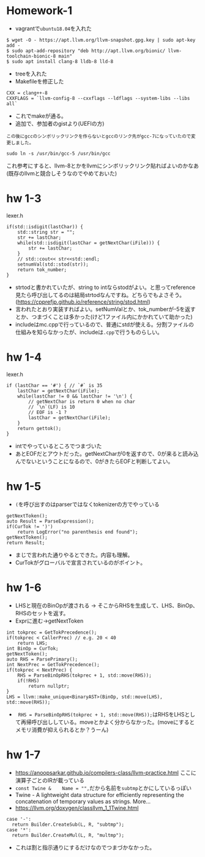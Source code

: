 # Homework-1
- vagrantで`ubuntu18.04`を入れた
```
$ wget -O - https://apt.llvm.org/llvm-snapshot.gpg.key | sudo apt-key add -
$ sudo apt-add-repository "deb http://apt.llvm.org/bionic/ llvm-toolchain-bionic-8 main"
$ sudo apt install clang-8 lldb-8 lld-8
```
- treeを入れた
- Makefileを修正した
```
CXX = clang++-8
CXXFLAGS = `llvm-config-8 --cxxflags --ldflags --system-libs --libs all`
```
- これでmakeが通る。
- 追加で、参加者のgistより(UEFIの方)
```
この後にgccのシンボリックリンクを作らないとgccのリンク先がgcc-7になっていたので変更しました。

sudo ln -s /usr/bin/gcc-5 /usr/bin/gcc
```
これ参考にすると、llvm-8とかをllvmにシンボリックリンク貼ればよいのかなあ(既存のllvmと競合しそうなのでやめておいた)

# hw 1-3
lexer.h
```
if(std::isdigit(lastChar)) {
    std::string str = "";
    str += lastChar;
    while(std::isdigit(lastChar = getNextChar(iFile))) {
        str += lastChar;
    }
    // std::cout<< str<<std::endl;
    setnumVal(std::stod(str));
    return tok_number;
}
```
- strtodと書かれていたが、string to intならstodがよい。と思ってreference見たら呼び出してるのは結局strtodなんですね。どちらでもよさそう。(https://cpprefjp.github.io/reference/string/stod.html)
- 言われたとおり実装すればよい。setNumValとか、tok_numberが-5を返すとか、つまづくことは多かった(けど1ファイル内にかかれていて助かった)
- includeはmc.cppで行っているので、普通にstdが使える。分割ファイルの仕組みを知らなかったが、includeは`.cpp`で行うものらしい。

# hw 1-4
lexer.h
```
if (lastChar == '#') { // `#` is 35
    lastChar = getNextChar(iFile);
    while(lastChar != 0 && lastChar != '\n') {
        // getNextChar is return 0 when no char
        // `\n`(LF) is 10
        // EOF is -1 ?  
        lastChar = getNextChar(iFile);
    }
    return gettok();
}
```
- intでやっているところでつまづいた
- あとEOFだとアウトだった。getNextCharが0を返すので、0が来ると読み込んでないということになるので、0がきたらEOFと判断してよい。

# hw 1-5
- `(`を呼び出すのはparserではなくtokenizerの方でやっている
```
getNextToken();
auto Result = ParseExpression();
if(CurTok != ')')
    return LogError("no parenthesis end found");
getNextToken();
return Result;
```
- まじで言われた通りやるとできた。内容も理解。
- CurTokがグローバルで宣言されているのがポイント。

# hw 1-6
- LHSと現在のBinOpが渡される -> そこからRHSを生成して、LHS、BinOp、RHSのセットを返す。
- Exprに進む->getNextToken
```
int tokprec = GetTokPrecedence();
if(tokprec < CallerPrec) // e.g. 20 < 40
    return LHS;
int BinOp = CurTok;
getNextToken();
auto RHS = ParsePrimary();
int NextPrec = GetTokPrecedence();
if(tokprec < NextPrec) {
    RHS = ParseBinOpRHS(tokprec + 1, std::move(RHS));
    if(!RHS)
        return nullptr;
}
LHS = llvm::make_unique<BinaryAST>(BinOp, std::move(LHS), std::move(RHS));
```
- ` RHS = ParseBinOpRHS(tokprec + 1, std::move(RHS));`はRHSをLHSとして再帰呼び出ししている。moveとかよく分からなかった。(moveにするとメモリ消費が抑えられるとか？うーん)

# hw 1-7
- https://anoopsarkar.github.io/compilers-class/llvm-practice.html ここに演算子ごとのIRが載っている
- `const Twine & 	Name = "",`だから名前を`subtmp`とかにしているっぽい
- Twine - A lightweight data structure for efficiently representing the concatenation of temporary values as strings. More...
- https://llvm.org/doxygen/classllvm_1_1Twine.html
```
case '-':
  return Builder.CreateSub(L, R, "subtmp");
case '*':
  return Builder.CreateMul(L, R, "multmp");
```
- これは割と指示通りにするだけなのでつまづかなかった。